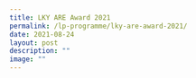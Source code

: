 ```yaml
---
title: LKY ARE Award 2021
permalink: /lp-programme/lky-are-award-2021/
date: 2021-08-24
layout: post
description: ""
image: ""
---
```

